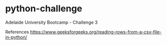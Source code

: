 # python-challenge
Adelaide University Bootcamp - Challenge 3


References
https://www.geeksforgeeks.org/reading-rows-from-a-csv-file-in-python/
